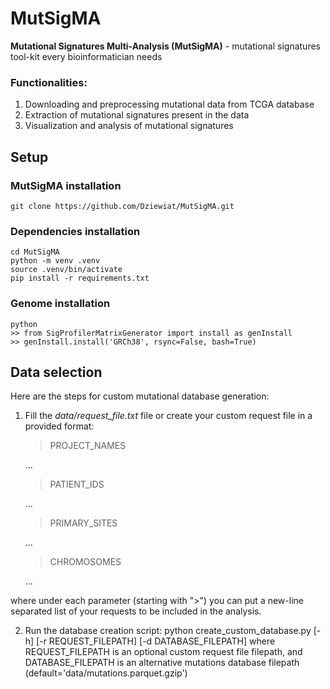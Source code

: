 # MutSigMA

**Mutational Signatures Multi-Analysis (MutSigMA)** - mutational signatures tool-kit every bioinformatician needs

### Functionalities:
1) Downloading and preprocessing mutational data from TCGA database
2) Extraction of mutational signatures present in the data
3) Visualization and analysis of mutational signatures

## Setup

### MutSigMA installation
    git clone https://github.com/Dziewiat/MutSigMA.git

### Dependencies installation
    cd MutSigMA
    python -m venv .venv
    source .venv/bin/activate
    pip install -r requirements.txt

### Genome installation
    python
    >> from SigProfilerMatrixGenerator import install as genInstall
    >> genInstall.install('GRCh38', rsync=False, bash=True)

## Data selection
Here are the steps for custom mutational database generation:
1) Fill the *data/request_file.txt* file or create your custom request file in a provided format:
    >PROJECT_NAMES
    <ProjectA>
    <ProjectB>
    ...

    >PATIENT_IDS
    <IdA>
    <IdB>
    ...

    >PRIMARY_SITES
    <psA>    
    <psB>
    ...

    >CHROMOSOMES
    <chrA>
    <chrB>
    ...
where under each parameter (starting with ">") you can put a new-line separated list of your requests to be included in the analysis.

2) Run the database creation script:
    python create_custom_database.py [-h] [-r REQUEST_FILEPATH] [-d DATABASE_FILEPATH]
where REQUEST_FILEPATH is an optional custom request file filepath, and DATABASE_FILEPATH is an alternative mutations database filepath (default='data/mutations.parquet.gzip')
